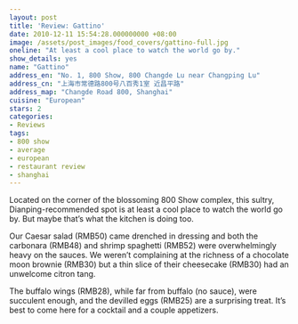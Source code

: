 ```yaml
---
layout: post
title: 'Review: Gattino'
date: 2010-12-11 15:54:28.000000000 +08:00
image: /assets/post_images/food_covers/gattino-full.jpg
oneline: "At least a cool place to watch the world go by."
show_details: yes
name: "Gattino"
address_en: "No. 1, 800 Show, 800 Changde Lu near Changping Lu"
address_cn: "上海市常德路800号八百秀1室 近昌平路"
address_map: "Changde Road 800, Shanghai"
cuisine: "European"
stars: 2
categories:
- Reviews
tags:
- 800 show
- average
- european
- restaurant review
- shanghai
---
```

Located on the corner of the blossoming 800 Show complex, this sultry, Dianping-recommended spot is at least a cool place to watch the world go by. But maybe that’s what the kitchen is doing too.

Our Caesar salad (RMB50) came drenched in dressing and both the carbonara (RMB48) and shrimp spaghetti (RMB52) were overwhelmingly heavy on the sauces. We weren’t complaining at the richness of a chocolate moon brownie (RMB30) but a thin slice of their cheesecake (RMB30) had an unwelcome citron tang.

The buffalo wings (RMB28), while far from buffalo (no sauce), were succulent enough, and the devilled eggs (RMB25) are a surprising treat. It’s best to come here for a cocktail and a couple appetizers.
